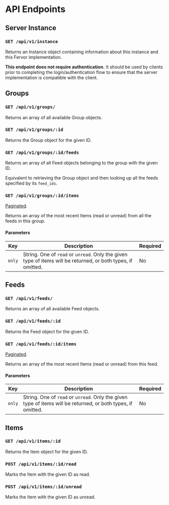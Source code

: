 # API Endpoints

## Server Instance
### `GET /api/v1/instance`
Returns an Instance object containing information about this instance and this Fervor implementation.

**This endpoint does not require authentication.** It should be used by clients prior to completing the login/authentication flow to ensure that the server implementation is compatible with the client.

## Groups
### `GET /api/v1/groups/`
Returns an array of all available Group objects.

### `GET /api/v1/groups/:id`
Returns the Group object for the given ID.

### `GET /api/v1/groups/:id/feeds`
Returns an array of all Feed objects belonging to the group with the given ID.

Equivalent to retrieving the Group object and then looking up all the feeds specified by its `feed_ids`.

### `GET /api/v1/groups/:id/items`
[Paginated](./pagination.md).

Returns an array of the most recent Items (read or unread) from all the feeds in this group.

#### Parameters
| Key    | Description                                                                                                  | Required |
| ------ | ------------------------------------------------------------------------------------------------------------ | -------- |
| `only` | String. One of `read` or `unread`. Only the given type of items will be returned, or both types, if omitted. | No       |

## Feeds
### `GET /api/v1/feeds/`
Returns an array of all available Feed objects.

### `GET /api/v1/feeds/:id`
Returns the Feed object for the given ID.

### `GET /api/v1/feeds/:id/items`
[Paginated](./pagination.md).

Returns an array of the most recent Items (read or unread) from this feed.

#### Parameters
| Key    | Description                                                                                                  | Required |
| ------ | ------------------------------------------------------------------------------------------------------------ | -------- |
| `only` | String. One of `read` or `unread`. Only the given type of items will be returned, or both types, if omitted. | No       |

## Items
### `GET /api/v1/items/:id`
Returns the Item object for the given ID.

### `POST /api/v1/items/:id/read`
Marks the Item with the given ID as read.

### `POST /api/v1/items/:id/unread`
Marks the Item with the given ID as unread.